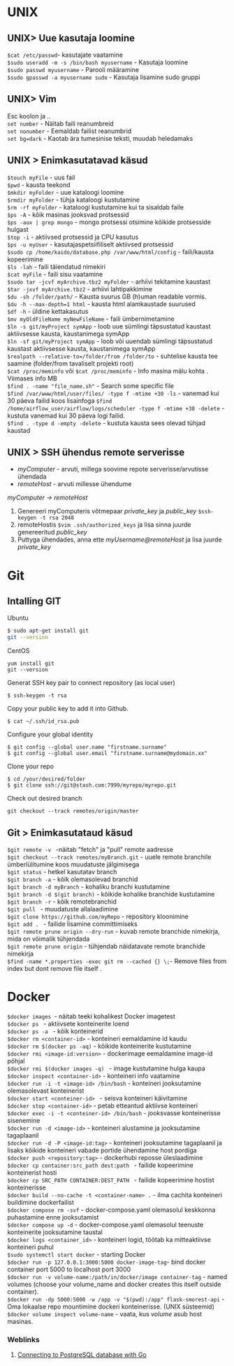# UNIX
## UNIX> Uue kasutaja loomine 
`$cat /etc/passwd`- kasutajate vaatamine  
`$sudo useradd -m -s /bin/bash myusername` - Kasutaja loomine  
`$sudo passwd myusername` - Parooli määramine  
`$sudo gpasswd -a myusername sudo` - Kasutaja lisamine sudo gruppi

## UNIX> Vim
Esc koolon ja ..  
`set number` - Näitab faili reanumbreid  
`set nonumber` - Eemaldab failist reanumbrid  
`set bg=dark` - Kaotab ära tumesinise teksti, muudab heledamaks  

## UNIX > Enimkasutatavad käsud
`$touch myFile`    - uus fail  
`$pwd`             - kausta teekond  
`$mkdir myFolder` - uue kataloogi loomine  
`$rmdir myFolder` - tühja kataloogi kustutamine  
`$rm -rf myFolder` - kataloogi kustutamine kui ta sisaldab faile  
`$ps -A` - kõik masinas jooksvad protsessid  
`$ps -aux | grep mongo`  - mongo protsessi otsimine kõikide protsesside hulgast  
`$top -i` - aktiivsed protsessid ja CPU kasutus  
`$ps -u myUser` - kasutajaspetsiifiliselt aktiivsed protsessid  
`$sudo cp /home/kaido/database.php /var/www/html/config` - faili/kausta kopeerimine  
`$ls -lah` - faili täiendatud nimekiri  
`$cat myFile` - faili sisu vaatamine  
`$sudo tar -jcvf myArchive.tbz2 myFolder` - arhiivi tekitamine kaustast  
`$tar -jxvf myArchive.tbz2` - arhiivi lahtipakkimine  
`$du -sh /folder/path/` - Kausta suurus GB (h)uman readable vormis.     
`$du -h --max-depth=1 html` - kausta html alamkaustade suurused   
`$df -h` - üldine kettakasutus  
`$mv myOldFileName myNewFileName` - faili ümbernimetamine  
`$ln -s git/myProject symApp` - loob uue sümlingi täpsustatud kaustast aktiivsesse kausta, kaustanimega symApp  
`$ln -sf git/myProject symApp` - loob või uuendab sümlingi täpsustatud kaustast aktiivsesse kausta, kaustanimega symApp  
`$realpath --relative-to=/folder/from /folder/to` - suhtelise kausta tee saamine (folder/from tavaliselt projekti root)  
`$cat /proc/meminfo` või `$cat /proc/meminfo` - Info masina mälu kohta . Viimases info MB  
`$find . -name "file_name.sh"` - Search some specific file  
`$find /var/www/html/user/files/ -type f -mtime +30 -ls` - vanemad kui 30 päeva failid koos lisainfoga
`$find /home/airflow_user/airflow/logs/scheduler -type f -mtime +30 -delete` - kustuta vanemad kui 30 päeva logi failid.  
`$find . -type d -empty -delete` - kustuta kausta sees olevad tühjad kaustad  

## UNIX > SSH ühendus remote serverisse
 - *myComputer* - arvuti, millega soovime repote serverisse/arvutisse ühendada
 - *remoteHost* - arvuti millesse ühendume

*myComputer -> remoteHost*

 1. Genereeri myComputeris võtmepaar _private_key_ ja _public_key_ ```$ssh-keygen -t rsa 2048```  
 2. remoteHostis ```$vim .ssh/authorized_keys``` ja lisa sinna juurde genereeritud _public_key_
 3. Puttyga ühendades, anna ette _myUsername@remoteHost_ ja lisa juurde _private_key_
 
# Git
## Intalling GIT
Ubuntu
```bash
$ sudo apt-get install git
git --version
```
CentOS
```
yum install git
git --version
```
Generat SSH key pair to connect repository (as local user)  
```
$ ssh-keygen -t rsa
```   
Copy your public key to add it into Github.
```
$ cat ~/.ssh/id_rsa.pub
```
Configure your global identity
```
$ git config --global user.name "firstname.surname"
$ git config --global user.email "firstname.surname@mydomain.xx"
```
Clone your repo
```
$ cd /your/desired/folder
$ git clone ssh://git@stash.com:7999/myrepo/myrepo.git
```
Check out desired branch
```
git checkout --track remotes/origin/master
```


## Git > Enimkasutataud käsud

`$git remote -v ` -näitab "fetch" ja "pull" remote aadresse  
`$git checkout --track remotes/myBranch.git` - uuele remote branchile ümberlülitumine koos muudatuste jälgimisega  
`$git status` - hetkel kasutatav branch  
`$git branch -a` - kõik olemasolevad branchid  
`$git branch -d myBranch` - kohaliku branchi kustutamine  
`$git branch -d $(git branch)` - kõikide kohalike branchide kustutamine  
`$git branch -r` - kõik remotebranchid  
`$git pull ` - muudatuste allalaadimine  
`$git clone https://github.com/myRepo` - repository kloonimine  
`$git add . ` - failide lisamine committimiseks  
`$git remote prune origin --dry-run` - kuvab remote branchide nimekirja, mida on võimalik tühjendada  
`$git remote prune origin` - tühjendab näidatavate remote branchide nimekirja  
`$find -name *.properties -exec git rm --cached {} \;`- Remove files from index but dont remove file itself . 

# Docker
`$docker images `- näitab teeki kohalikest Docker imagetest  
`$docker ps ` - aktiivsete konteinerite loend  
`$docker ps -a ` - kõik konteinerid  
`$docker rm <container-id>` - konteineri eemaldamine id kaudu  
`$docker rm $(docker ps -aq)` - kõikide konteinerite kustutamine  
`$docker rmi <image-id:version>` - dockerimage eemaldamine image-id põhjal  
`$docker rmi $(docker images -q) ` - image kustutamine hulga kaupa  
`$docker inspect <container-id>` - konteineri info vaatamine  
`$docker run -i -t <image-id> /bin/bash` - konteineri jooksutamine olemasolevast konteinerist  
`$docker start <conteiner-id> ` - seisva konteineri käivitamine  
`$docker stop <container-id>` - petab etteantud aktiivse konteineri  
`$docker exec -i -t <conteiner-id> /bin/bash` - jooksvasse konteinerisse sisenemine  
`$docker run -d <image-id>` - konteineri alustamine ja jooksutamine tagaplaanil  
`$docker run -d -P <image-id:tag>` - konteineri jooksutamine tagaplaanil ja lisaks kõikide konteineri vabade portide ühendamine host pordiga  
`$docker push <repository:tag>` - dockerhubi reposse üleslaadimine  
`$docker cp container:src_path dest:path ` - failide kopeerimine konteinerist hosti  
`$docker cp SRC_PATH CONTAINER:DEST_PATH ` - failide kopeerimine hostist konteinerisse  
`$docker build --no-cache -t <container-name> .` - ilma cachita konteineri buildimine dockerfailist  
`$docker compose rm -svf` - docker-compose.yaml olemasolul keskkonna puhastamine enne jooksutamist  
`$docker compose up -d` - docker-compose.yaml olemasolul teenuste konteinerite jooksutamine taustal  
`$docker logs <container_id>` - konteineri logid, töötab ka mitteaktiivse konteineri puhul  
`$sudo systemctl start docker` - starting Docker  
`$docker run -p 127.0.0.1:3000:5000 docker-image-tag`- bind docker container port 5000 to localhost port 3000  
`$docker run -v volume-name:/path/in/docker/image container-tag` - named volumes (choose your volume_name and docker creates this itself outside container).  
`$docker run -dp 5000:5000 -w /app -v "$(pwd):/app" flask-smorest-api` - Oma lokaalse repo mountimine dockeri konteinerisse. (UNIX süsteemid)  
`$docker volume inspect volume-name` - vaata, kus _volume_ asub host masinas.  

### Weblinks

1. [Connecting to PostgreSQL database with Go](https://www.calhoun.io/using-postgresql-with-golang/)
